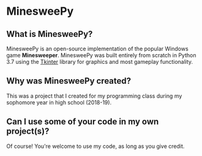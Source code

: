 # MinesweePy

## What is MinesweePy?
MinesweePy is an open-source implementation of the popular Windows game **Minesweeper**. MinesweePy was built entirely from scratch in Python 3.7 using the [Tkinter](https://docs.python.org/3/library/tkinter.html "Tkinter docs") library for graphics and most gameplay functionality.

## Why was MinesweePy created?
This was a project that I created for my programming class during my sophomore year in high school (2018-19).

## Can I use some of your code in my own project(s)?
Of course! You're welcome to use my code, as long as you give credit.
